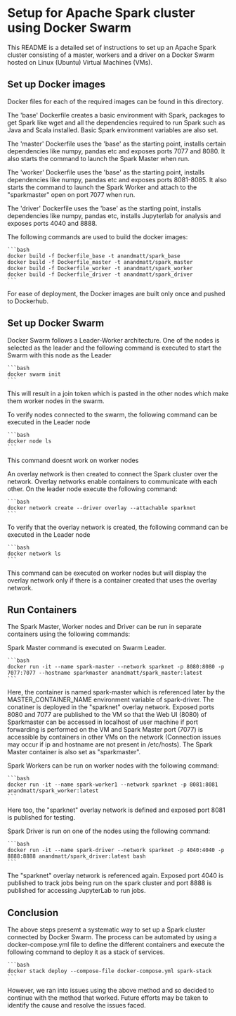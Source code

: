 # Setup for Apache Spark cluster using Docker Swarm

This README is a detailed set of instructions to set up an Apache Spark cluster consisting of a master, workers and a driver on a Docker Swarm hosted on Linux (Ubuntu) Virtual Machines (VMs).

## Set up Docker images
Docker files for each of the required images can be found in this directory. 

The 'base' Dockerfile creates a basic environment with Spark, packages to get Spark like wget and all the dependencies required to run Spark such as Java and Scala installed. Basic Spark environment variables are also set.

The 'master' Dockerfile uses the 'base' as the starting point, installs certain dependencies like numpy, pandas etc and exposes ports 7077 and 8080. It also starts the command to launch the Spark Master when run.

The 'worker' Dockerfile uses the 'base' as the starting point, installs dependencies like numpy, pandas etc and exposes ports 8081-8085. It also starts the command to launch the Spark Worker and attach to the "sparkmaster" open on port 7077 when run.

The 'driver' Dockerfile uses the 'base' as the starting point, installs dependencies like numpy, pandas etc, installs Jupyterlab for analysis and exposes ports 4040 and 8888. 

The following commands are used to build the docker images:

    ```bash
    docker build -f Dockerfile_base -t anandmatt/spark_base
    docker build -f Dockerfile_master -t anandmatt/spark_master
    docker build -f Dockerfile_worker -t anandmatt/spark_worker
    docker build -f Dockerfile_driver -t anandmatt/spark_driver
    ```


For ease of deployment, the Docker images are built only once and pushed to Dockerhub.

## Set up Docker Swarm
Docker Swarm follows a Leader-Worker architecture. One of the nodes is selected as the leader and the following command is executed to start the Swarm with this node as the Leader

    ```bash
    docker swarm init
    ```

This will result in a join token which is pasted in the other nodes which make them worker nodes in the swarm.

To verify nodes connected to the swarm, the following command can be executed in the Leader node

    ```bash
    docker node ls
    ```

This command doesnt work on worker nodes

An overlay network is then created to connect the Spark cluster over the network. Overlay networks enable containers to communicate with each other. On the leader node execute the following command:

    ```bash
    docker network create --driver overlay --attachable sparknet
    ```

To verify that the overlay network is created, the following command can be executed in the Leader node

    ```bash
    docker network ls
    ```

This command can be executed on worker nodes but will display the overlay network only if there is a container created that uses the overlay network.

## Run Containers
The Spark Master, Worker nodes and Driver can be run in separate containers using the following commands:

Spark Master command is executed on Swarm Leader.

    ```bash
    docker run -it --name spark-master --network sparknet -p 8080:8080 -p 7077:7077 --hostname sparkmaster anandmatt/spark_master:latest
    ```

Here, the container is named spark-master which is referenced later by the MASTER_CONTAINER_NAME environment variable of spark-driver. The conatiner is deployed in the "sparknet" overlay network. Exposed ports 8080 and 7077 are published to the VM so that the Web UI (8080) of Sparkmaster can be accessed in localhost of user machine if port forwarding is performed on the VM and Spark Master port (7077) is accessible by containers in other VMs on the network (Connection issues may occur if ip and hostname are not present in /etc/hosts). The Spark Master container is also set as "sparkmaster".

Spark Workers can be run on worker nodes with the following command:

    ```bash
    docker run -it --name spark-worker1 --network sparknet -p 8081:8081 anandmatt/spark_worker:latest
    ```

Here too, the "sparknet" overlay network is defined and exposed port 8081 is published for testing.

Spark Driver is run on one of the nodes using the following command:

    ```bash
    docker run -it --name spark-driver --network sparknet -p 4040:4040 -p 8888:8888 anandmatt/spark_driver:latest bash
    ```

The "sparknet" overlay network is referenced again. Exposed port 4040 is published to track jobs being run on the spark cluster and port 8888 is published for accessing JupyterLab to run jobs.

## Conclusion
The above steps presemt a systematic way to set up a Spark cluster connected by Docker Swarm. The process can be automated by using a docker-compose.yml file to define the different containers and execute the following command to deploy it as a stack of services.

    ```bash
    docker stack deploy --compose-file docker-compose.yml spark-stack
    ```

However, we ran into issues using the above method and so decided to continue with the method that worked. Future efforts may be taken to identify the cause and resolve the issues faced.
